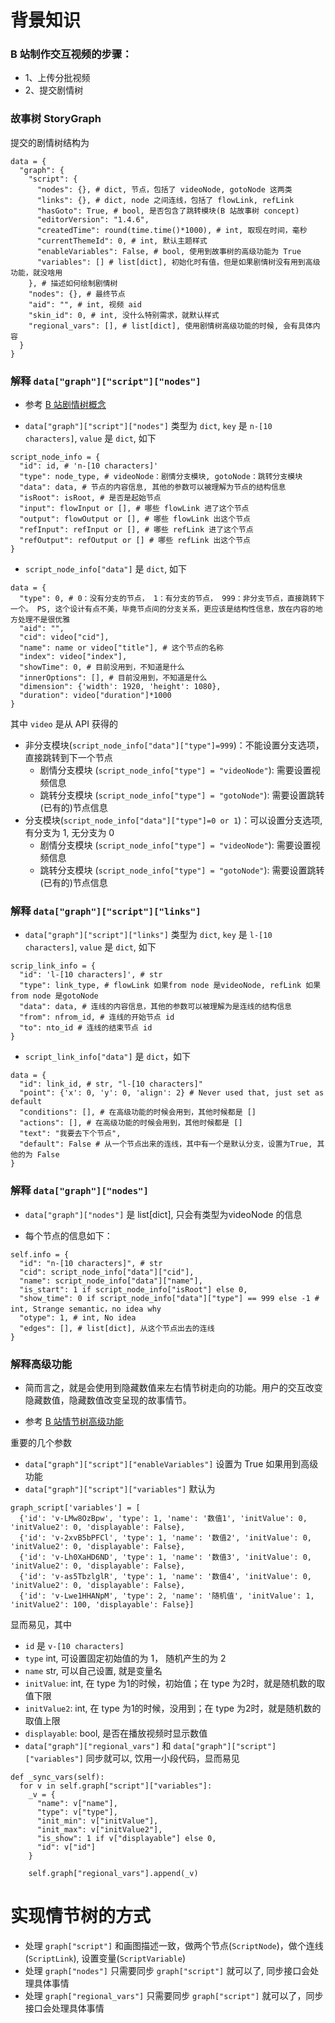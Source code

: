 # 背景知识 

### B 站制作交互视频的步骤：

* 1、上传分批视频
* 2、提交剧情树

### 故事树 StoryGraph

提交的剧情树结构为

```
data = {
  "graph": {
    "script": {
      "nodes": {}, # dict, 节点，包括了 videoNode, gotoNode 这两类
      "links": {}, # dict, node 之间连线，包括了 flowLink, refLink
      "hasGoto": True, # bool, 是否包含了跳转模块(B 站故事树 concept) 
      "editorVersion": "1.4.6",
      "createdTime": round(time.time()*1000), # int, 取现在时间，毫秒
      "currentThemeId": 0, # int, 默认主题样式
      "enableVariables": False, # bool, 使用到故事树的高级功能为 True
      "variables": [] # list[dict], 初始化时有值，但是如果剧情树没有用到高级功能，就没啥用
    }, # 描述如何绘制剧情树
    "nodes": {}, # 最终节点
    "aid": "", # int, 视频 aid
    "skin_id": 0, # int, 没什么特别需求，就默认样式
    "regional_vars": [], # list[dict], 使用剧情树高级功能的时候, 会有具体内容
  }
}
```

### 解释 `data["graph"]["script"]["nodes"]` 
* 参考 [B 站剧情树概念](https://www.bilibili.com/video/BV1n4411F7tm)

* `data["graph"]["script"]["nodes"]` 类型为 `dict`, `key` 是 `n-[10 characters]`, `value` 是
`dict`, 如下

```
script_node_info = {
  "id": id, # 'n-[10 characters]'
  "type": node_type, # videoNode：剧情分支模块, gotoNode：跳转分支模块
  "data": data, # 节点的内容信息, 其他的参数可以被理解为节点的结构信息
  "isRoot": isRoot, # 是否是起始节点
  "input": flowInput or [], # 哪些 flowLink 进了这个节点
  "output": flowOutput or [], # 哪些 flowLink 出这个节点
  "refInput": refInput or [], # 哪些 refLink 进了这个节点
  "refOutput": refOutput or [] # 哪些 refLink 出这个节点
}
```

* `script_node_info["data"]` 是 `dict`, 如下

```
data = {
  "type": 0, # 0：没有分支的节点， 1：有分支的节点， 999：非分支节点，直接跳转下一个。 PS, 这个设计有点不美，毕竟节点间的分支关系，更应该是结构性信息，放在内容的地方处理不是很优雅
  "aid": "",
  "cid": video["cid"],
  "name": name or video["title"], # 这个节点的名称
  "index": video["index"],
  "showTime": 0, # 目前没用到，不知道是什么
  "innerOptions": [], # 目前没用到，不知道是什么
  "dimension": {'width': 1920, 'height': 1080},
  "duration": video["duration"]*1000
}
```

其中 `video` 是从 API 获得的

* 非分支模块(`script_node_info["data"]["type"]=999`)：不能设置分支选项，直接跳转到下一个节点
  * 剧情分支模块 (`script_node_info["type"] = "videoNode"`): 需要设置视频信息
  * 跳转分支模块 (`script_node_info["type"] = "gotoNode"`): 需要设置跳转(已有的)节点信息
* 分支模块(`script_node_info["data"]["type"]=0 or 1`)：可以设置分支选项, 有分支为 1, 无分支为 0
  * 剧情分支模块 (`script_node_info["type"] = "videoNode"`): 需要设置视频信息
  * 跳转分支模块 (`script_node_info["type"] = "gotoNode"`): 需要设置跳转(已有的)节点信息


### 解释 `data["graph"]["script"]["links"]`
* `data["graph"]["script"]["links"]` 类型为 `dict`, `key` 是 `l-[10 characters]`, `value` 是
`dict`, 如下

```
scrip_link_info = {
  "id": 'l-[10 characters]', # str
  "type": link_type, # flowLink 如果from node 是videoNode, refLink 如果 from node 是gotoNode
  "data": data, # 连线的内容信息，其他的参数可以被理解为是连线的结构信息
  "from": nfrom_id, # 连线的开始节点 id
  "to": nto_id # 连线的结束节点 id
}
```

* `script_link_info["data"]` 是 `dict`，如下

```
data = {
  "id": link_id, # str, "l-[10 characters]"
  "point": {'x': 0, 'y': 0, 'align': 2} # Never used that, just set as default
  "conditions": [], # 在高级功能的时候会用到，其他时候都是 []
  "actions": [], # 在高级功能的时候会用到，其他时候都是 []
  "text": "我要去下个节点",
  "default": False # 从一个节点出来的连线，其中有一个是默认分支，设置为True, 其他的为 False 
}
```

### 解释 `data["graph"]["nodes"]`

* `data["graph"]["nodes"]` 是 list[dict], 只会有类型为videoNode 的信息

* 每个节点的信息如下：
```
self.info = {
  "id": "n-[10 characters]", # str
  "cid": script_node_info["data"]["cid"],
  "name": script_node_info["data"]["name"],
  "is_start": 1 if script_node_info["isRoot"] else 0, 
  "show_time": 0 if script_node_info["data"]["type"] == 999 else -1 # int, Strange semantic，no idea why
  "otype": 1, # int, No idea 
  "edges": [], # list[dict], 从这个节点出去的连线
}
``` 

### 解释高级功能

* 简而言之，就是会使用到隐藏数值来左右情节树走向的功能。用户的交互改变隐藏数值，隐藏数值改变呈现的故事情节。

* 参考 [B 站情节树高级功能](https://www.bilibili.com/video/BV134411F7VD)

重要的几个参数
* `data["graph"]["script"]["enableVariables"]` 设置为 True 如果用到高级功能
* `data["graph"]["script"]["variables"]` 默认为
```
graph_script['variables'] = [
  {'id': 'v-LMw8OzBpw', 'type': 1, 'name': '数值1', 'initValue': 0, 'initValue2': 0, 'displayable': False},
  {'id': 'v-2xvB5bPFCl', 'type': 1, 'name': '数值2', 'initValue': 0, 'initValue2': 0, 'displayable': False},
  {'id': 'v-Lh0XaHD6ND', 'type': 1, 'name': '数值3', 'initValue': 0, 'initValue2': 0, 'displayable': False},
  {'id': 'v-as5TbzlglR', 'type': 1, 'name': '数值4', 'initValue': 0, 'initValue2': 0, 'displayable': False},
  {'id': 'v-Lwe1HHANpM', 'type': 2, 'name': '随机值', 'initValue': 1, 'initValue2': 100, 'displayable': False}]
```
显而易见，其中
  * `id` 是 `v-[10 characters]`
  * `type` int, 可设置固定初始值的为 1， 随机产生的为 2
  * `name` str, 可以自己设置, 就是变量名
  * `initValue`: int, 在 type 为1的时候，初始值；在 type 为2时，就是随机数的取值下限
  * `initValue2`: int, 在 type 为1的时候，没用到；在 type 为2时，就是随机数的取值上限
  * `displayable`: bool, 是否在播放视频时显示数值
* `data["graph"]["regional_vars"]` 和 `data["graph"]["script"]["variables"]` 同步就可以, 饮用一小段代码，显而易见
```
def _sync_vars(self):
  for v in self.graph["script"]["variables"]:
    _v = {
      "name": v["name"],
      "type": v["type"],
      "init_min": v["initValue"],
      "init_max": v["initValue2"],
      "is_show": 1 if v["displayable"] else 0,
      "id": v["id"] 
    }
  
    self.graph["regional_vars"].append(_v)
```

# 实现情节树的方式

* 处理 `graph["script"]` 和画图描述一致，做两个节点(`ScriptNode`)，做个连线(`ScriptLink`), 设置变量(`ScriptVariable`)
* 处理 `graph["nodes"]` 只需要同步 `graph["script"]` 就可以了, 同步接口会处理具体事情
* 处理 `graph["regional_vars"]` 只需要同步 `graph["script"]` 就可以了，同步接口会处理具体事情

